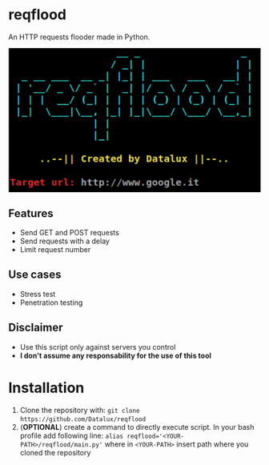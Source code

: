 # reqflood

An HTTP requests flooder made in Python.

<p align="center">
<img align="center" src=".img/img.png" width="600">
</p>

## Features
- Send GET and POST requests
- Send requests with a delay
- Limit request number


## Use cases
- Stress test
- Penetration testing

## Disclaimer
- Use this script only against servers you control
- **I don't assume any responsability for the use of this tool**


# Installation
1. Clone the repository with: `git clone https://github.com/Datalux/reqflood`
2. (**OPTIONAL**) create a command to directly execute script. In your bash profile add following line:
`alias reqflood='<YOUR-PATH>/reqflood/main.py'` where in `<YOUR-PATH>` insert path where you cloned the repository


